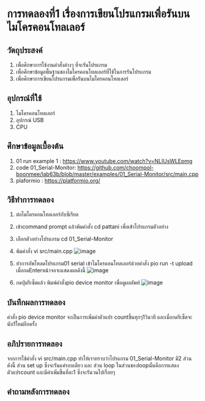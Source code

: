 # การทดลองที่1 เรื่องการเขียนโปรแกรมเพื่อรันบนไมโครคอนโทลเลอร์
## วัตถุประสงค์
1. เพื่อศึกษาการใช้งานคำสั่งต่างๆ ที่จะรันโปรแกรม
2. เพื่อศึกษาข้อมูลพื้นฐานของไมโครคอนโทลเลอร์ที่ใช้ในการรันโปรเเกรม
3. เพื่อศึกษาการเขียนโปรแกรมเพื่อรันบนไมโครคอนโทลเลอร์
## อุปกรณ์ที่ใช้
1. ไมโครคอนโทลเลอร์
2. อุปกรณ์ USB
3. CPU
## ศึกษาข้อมูลเบื้องต้น
1. 01 run example 1 : https://www.youtube.com/watch?v=NLIUsWLEpmg
2. code 01_Serial-Monitor: https://github.com/choompol-boonmee/lab63b/blob/master/examples/01_Serial-Monitor/src/main.cpp
3. plaformio : https://platformio.org/
## วิธีทำการทดลอง
1. ต่อไมโครคอนโทลเลอร์กับซีเรียล
2. เข้าcommand prompt แล้วพิมคำสั่ง cd pattani เพื่อเข้าโปรแกรมตัวอย่าง 
3. เลือกตัวอย่างโปรแกรม cd 01_Serial-Monitor 
4. พิมคำสั่ง vi src/main.cpp 
![image](https://user-images.githubusercontent.com/80883602/112285674-260c9b00-8cbd-11eb-9878-5c38f94982d6.png)

5. ทำการอัพโหลดโปรแกรม01 serial เข้าไมโครคอนโทลเลอร์ด้วยคำสั่ง pio run -t upload เมื่อกดEnterหน้าจอจะแสดงผลดังนี้
![image](https://user-images.githubusercontent.com/80883602/112288245-ba77fd00-8cbf-11eb-820d-8874b030f167.png)

6. กดปุ่มรีเซ็ตแล้ว พิมพ์คำสั่งpio device monitor เพื่อดูผลลัพท์
![image](https://user-images.githubusercontent.com/80883602/112288793-4853e800-8cc0-11eb-9484-61c8961a1d45.png)

## บันทึกผลการทดลอง
คำสั่ง pio device monitor จะเป็นการเพิ่มค่าตัวแปร countขึ้นทุกๆ1วินาที และเมื่อกดรีเซ็ตจะนับ1ใหม่อีกครั้ง
## อภิปรายการทดลอง
จากการใช้คำสั่ง vi src/main.cpp ทำให้เราทราบว่าโปรแกรม 01_Serial-Monitor มี2 ส่วน ดังนี้
ส่วน set up ซึ่งจะรันแค่รอบเดียว และ ส่วน loop ในส่วนของloopนั้นคือการแสดง ตัวแปรcount และมีค่าเพิ่มขึ้นที่ละ1 ซึ่งจะรันวนไปเรื่อยๆ
## คำถามหลังการทดลอง
